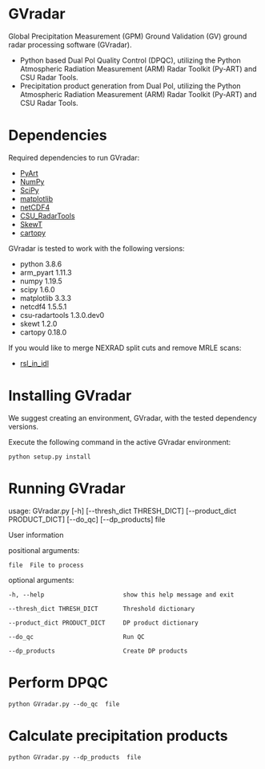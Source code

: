 # GVradar
Global Precipitation Measurement (GPM) Ground Validation (GV) ground radar processing software (GVradar). 
* Python based Dual Pol Quality Control (DPQC), utilizing the Python Atmospheric Radiation Measurement (ARM) Radar Toolkit (Py-ART) and CSU Radar Tools.
* Precipitation product generation from Dual Pol, utilizing the Python Atmospheric Radiation Measurement (ARM) Radar Toolkit (Py-ART) and CSU Radar Tools.

Dependencies
============

Required dependencies to run GVradar:

* [PyArt](https://arm-doe.github.io/pyart/)
* [NumPy](https://www.numpy.org/)
* [SciPy](https://www.scipy.org)
* [matplotlib](https://matplotlib.org/)
* [netCDF4](https://github.com/Unidata/netcdf4-python)
* [CSU_RadarTools](https://github.com/CSU-Radarmet/CSU_RadarTools)
* [SkewT](https://github.com/tjlang/SkewT)
* [cartopy](https://anaconda.org/conda-forge/cartopy)

GVradar is tested to work with the following versions:

* python                    3.8.6
* arm_pyart                 1.11.3
* numpy                     1.19.5
* scipy                     1.6.0
* matplotlib                3.3.3
* netcdf4                   1.5.5.1
* csu-radartools            1.3.0.dev0
* skewt                     1.2.0
* cartopy                   0.18.0

If you would like to merge NEXRAD split cuts and remove MRLE scans:

* [rsl_in_idl](https://trmm-fc.gsfc.nasa.gov/trmm_gv/software/rsl/)

Installing GVradar
==================

We suggest creating an environment, GVradar, with the tested dependency versions.

Execute the following command in the active GVradar environment:

    python setup.py install

Running GVradar
===============

usage: GVradar.py [-h] [--thresh_dict THRESH_DICT] [--product_dict PRODUCT_DICT] [--do_qc] [--dp_products] file

User information

positional arguments:

    file  File to process

optional arguments:

    -h, --help                      show this help message and exit

    --thresh_dict THRESH_DICT       Threshold dictionary

    --product_dict PRODUCT_DICT     DP product dictionary

    --do_qc                         Run QC

    --dp_products                   Create DP products

Perform DPQC
============

    python GVradar.py --do_qc  file
    
Calculate precipitation products
===============================

    python GVradar.py --dp_products  file
